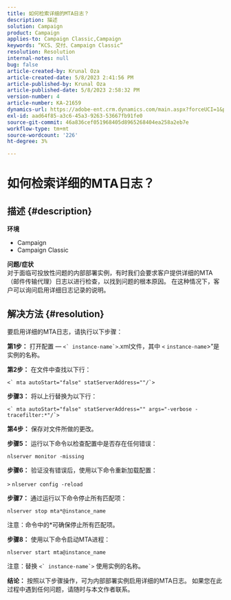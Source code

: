 ```yaml
---
title: 如何检索详细的MTA日志？
description: 描述
solution: Campaign
product: Campaign
applies-to: Campaign Classic,Campaign
keywords: “KCS、交付、Campaign Classic”
resolution: Resolution
internal-notes: null
bug: false
article-created-by: Krunal Oza
article-created-date: 5/8/2023 2:41:56 PM
article-published-by: Krunal Oza
article-published-date: 5/8/2023 2:58:32 PM
version-number: 4
article-number: KA-21659
dynamics-url: https://adobe-ent.crm.dynamics.com/main.aspx?forceUCI=1&pagetype=entityrecord&etn=knowledgearticle&id=96c23f76-aeed-ed11-8849-6045bd006268
exl-id: aad64f85-a3c6-45a3-9263-53667fb91fe0
source-git-commit: 46a836cef051968405d8965268404ea258a2eb7e
workflow-type: tm+mt
source-wordcount: '226'
ht-degree: 3%

---
```


# 如何检索详细的MTA日志？

## 描述 {#description}

<b>环境</b>
- Campaign
- Campaign Classic



<b>问题/症状</b><br>对于面临可投放性问题的内部部署实例，有时我们会要求客户提供详细的MTA（邮件传输代理）日志以进行检查，以找到问题的根本原因。 在这种情况下，客户可以询问启用详细日志记录的说明。
 

## 解决方法 {#resolution}


要启用详细的MTA日志，请执行以下步骤：

<b>第1步：</b>
打开配置 — ``<` instance-name`>``.xml文件，其中 `<` `instance-name`>”是实例的名称。

<b>第2步：</b>
在文件中查找以下行：

``<` mta autoStart="false" statServerAddress=""/`>``

<b>步骤3：</b>
将以上行替换为以下行：

``<` mta autoStart="false" statServerAddress="" args="-verbose -tracefilter:*"/`>``

<b>第4步：</b>
保存对文件所做的更改。

<b>步骤5：</b>
运行以下命令以检查配置中是否存在任何错误：

`nlserver monitor -missing`

<b>步骤6：</b>
验证没有错误后，使用以下命令重新加载配置：

`>` `nlserver config -reload`

<b>步骤7：</b>
通过运行以下命令停止所有匹配项：

`nlserver stop mta*@instance_name`

注意：命令中的\*可确保停止所有匹配项。

<b>步骤8：</b>
使用以下命令启动MTA进程：

`nlserver start mta@instance_name`

注意：替换 ``<` instance-name`>`` 使用实例的名称。

<b>结论：</b>
按照以下步骤操作，可为内部部署实例启用详细的MTA日志。 如果您在此过程中遇到任何问题，请随时与本文作者联系。
